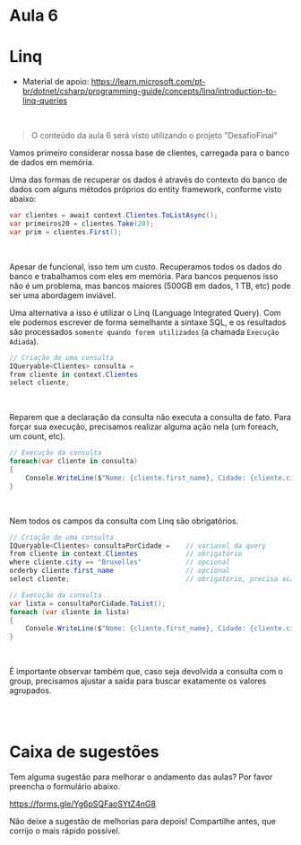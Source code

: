 # Aula 6

# Linq
- Material de apoio:
https://learn.microsoft.com/pt-br/dotnet/csharp/programming-guide/concepts/linq/introduction-to-linq-queries

&nbsp;

> O conteúdo da aula 6 será visto utilizando o projeto "DesafioFinal"


Vamos primeiro considerar nossa base de clientes, carregada para o banco de dados em memória.

Uma das formas de recuperar os dados é através do contexto do banco de dados com alguns métodos próprios do entity framework, conforme visto abaixo:

```csharp
var clientes = await context.Clientes.ToListAsync();
var primeiros20 = clientes.Take(20);
var prim = clientes.First();
```

&nbsp;

Apesar de funcional, isso tem um custo. Recuperamos todos os dados do banco e trabalhamos com eles em memória. Para bancos pequenos isso não é um problema, mas bancos maiores (500GB em dados, 1 TB, etc) pode ser uma abordagem inviável.

Uma alternativa a isso é utilizar o Linq (Language Integrated Query). Com ele podemos escrever de forma semelhante a sintaxe SQL, e os resultados são processados `somente quando forem utilizados` (a chamada `Execução Adiada`).

```csharp
// Criação de uma consulta
IQueryable<Clientes> consulta =
from cliente in context.Clientes
select cliente;
```

&nbsp;

Reparem que a declaração da consulta não executa a consulta de fato. Para forçar sua execução, precisamos realizar alguma ação nela (um foreach, um count, etc).

```csharp
// Execução da consulta
foreach(var cliente in consulta)
{
    Console.WriteLine($"Nome: {cliente.first_name}, Cidade: {cliente.city}");
}
```

&nbsp;

Nem todos os campos da consulta com Linq são obrigatórios. 

```csharp
// Criação de uma consulta
IQueryable<Clientes> consultaPorCidade =    // variavel da query
from cliente in context.Clientes            // obrigatório
where cliente.city == "Bruxelles"           // opcional
orderby cliente.first_name                  // opcional
select cliente;                             // obrigatório, precisa acabar a query com select ou group

// Execução da consulta
var lista = consultaPorCidade.ToList();
foreach (var cliente in lista)
{
    Console.WriteLine($"Nome: {cliente.first_name}, Cidade: {cliente.city}");
}
```

&nbsp;

É importante observar também que, caso seja devolvida a consulta com o group, precisamos ajustar a saída para buscar exatamente os valores agrupados.

```csharp

```

&nbsp;

# Caixa de sugestões

Tem alguma sugestão para melhorar o andamento das aulas? Por favor preencha o formulário abaixo.

https://forms.gle/Yg6pSQFaoSYtZ4nG8


Não deixe a sugestão de melhorias para depois! Compartilhe antes, que corrijo o mais rápido possível.